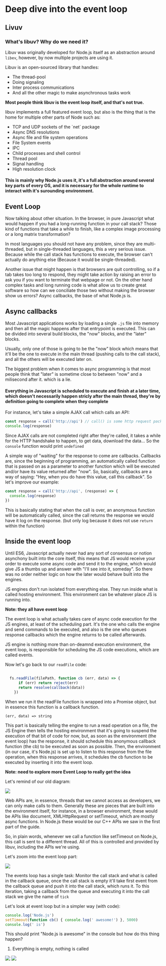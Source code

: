 # Deep dive into the event loop


## Livuv

### What's libuv? Why do we need it?


Libuv was originally developed for Node.js itself as an abstraction around `libev`, however, by now multiple projects are using it.

Libuv is an open-sourced library that handles:

<ul>
  <li>The thread-pool</li>
  <li>Doing signaling</li>
  <li>Inter process communications</li>
  <li>And all the other magic to make asynchronous tasks work</li>
</ul>

<b>Most people think libuv is the event loop itself, and that's not true.</b>

libuv implements a full featured event loop, but also is the thing that is the home for multiple other parts of Node such as:


<ul>
  <li>TCP and UDP sockets of the `net` package</li>
  <li>Async DNS resolutions</li>
  <li>Async file and file system operations</li>
  <li>File System events</li>
  <li>IPC</li>
  <li>Child processes and shell control</li>
  <li>Thread pool</li>
  <li>Signal handling</li>
  <li>High resolution clock</li>
</ul>

<h4>This is mainly why Node.js uses it, it's a full abstraction around several key parts of every OS, and it is necessary for the whole runtime to interact with it's surounding environment.<h4>

## Event Loop
  Now talking about other situation. In the browser, in pure Javascript what would happen if you had a long-running function in your call stack? Those kind of functions that take a while to finish, like a complex image processing or a long matrix transformation?
  
  In most languages you should not have any problem, since they are multi-threaded, but in single-threaded languages, this a very serious issue. Because while the call stack has functions to execute, the browser can't actually do anything else (Because it would be single-threaded).
  
 Another issue that might happen is that browsers are quit controlling, so if a tab takes too long to respond, they might take action by raising an error to ask you if you want to terminate that webpage or not. On the other hand complex tasks and long running code is what allow us to create great software so how can we conciliate those two without making the browser show us errors? Async callbacks, the base of what Node.js is.
  
  
## Async callbacks
  
 Most Javascript applications works by loading a single `.js` file into memory and then all the magic happens after that entrypoint is executed. This can be divided into several build blocks, the "now" blocks, and the "later" blocks.
  
 Usually, only one of those is going to be the "now" block which means that it'll be the one to execute in the main thread (pushing calls to the call stack), and all the others will be executed later on.
  
The biggest problem when it comes to async programming is that most people think that "later" is sometime close to between "now" and a milisecond after it. which is a lie.
  
  <h4>Everything in Javascript is scheduled to execute and finish at a later time, which doesn't necessarily happen stricly after the main thread, they're by definition going to complete when they complete</h4>


For instance, let's take a simple AJAX call which calls an API:
````javascript
const response = call('http://api') // call() is some http request package, like fetch
console.log(response)
````

Since AJAX calls are not completed right after they're called, it takes a while for the HTTP handshake to happen, to get data, download the data...
So the `console` function would print `undefined`

A simple way of "waiting" for the response to come are callbacks. Callbacks are, since the beginning of programming, an automatically called function that is passed on as a parameter to another function which will be executed and/or have its value returned after "now". So, basically, callbacks are a way of saying: "Hey, when you do have this value, call this callback". So let's improve our example:

````javascript
const response = call('http://api', (response) => {
  console.log(response)
})
````

This is basically stating that when the call is over, an anonymous function will be automatically called, since the call returns the response we would have it log on the response. (but only log because it does not use `return` within the function)

## Inside the event loop

Until ES6, Javascript actually never had any sort of consensus or notion asynchony built into the core itself, this means that JS would receive your order to execute some async code and send it to the engine, which would give JS a thumbs up and answer with "I'll see into it, someday". So there was no order neither logic on how the later would behave built into the engines.

JS engines don't run isolated from everything else. They run inside what is called hosting environment. This environment can be whatever place JS is running into.

<b>Note: they all have event loop</b>

The event loop is what actually takes care of async code execution for the JS engines, at least of the scheduling part. It's the one who calls the engine and send commands to be executed, and also is the one who queues response callbacks which the engine returns to be called afterwards.

JS engine is nothing more than on-deamnd execution environment, the event loop, is responsible for scheduling the JS code executions, which are called events.

Now let's go back to our ``readFile`` code:
````javascript 
  
  fs.readFile(filePath, function cb (err, data) => {
      if (err) return reject(err)
      return resolve(callback(data))
    })
````
When we run it the readFile function is wrapped into a Promise object, but in essence this function is a callback function.

````
(err, data) => string
````
This part is basically telling the engine to run a read operation on a file, the JS Engine then tells the hosting environment that it's going to suspend the execution of that bit of code for now, but, as soon as the environment (the event loop) has the response, it should schedule this anonymous callback function (the cb) to be executed as soon as possible. Then, the environment (in our case, it's Node.js) is set up to listen to this response from the file operation, when this response arrives, it schedules the cb function to be executed by inserting it into the event loop.

<b>Note: need to explore more Event Loop to really get the idea</b>


Let's remind of our old diagram:

<img src="https://res.cloudinary.com/practicaldev/image/fetch/s--eVmWSWwq--/c_limit%2Cf_auto%2Cfl_progressive%2Cq_auto%2Cw_880/https://github.com/khaosdoctor/my-notes/raw/master/node/assets/v8-real.png"/>


Web APIs are, in essence, threads that we cannot access as developers, we can only make calls to them. Generally these are pieces that are built into the environment itself, for instance, in a browser environment, these would be APIs like document, XMLHttpRequest or setTimeout, which are mostly async functions. In Node.js these would be our C++ APIs we saw in the first part of the guide.
  
So, in plain words, whenever we call a function like setTimeout on Node.js, this call is sent to a different thread. All of this is controlled and provided by libuv, including the APIs we're using.

Let's zoom into the event loop part:

<img src="https://res.cloudinary.com/practicaldev/image/fetch/s--LjaesHz8--/c_limit%2Cf_auto%2Cfl_progressive%2Cq_auto%2Cw_880/https://github.com/khaosdoctor/my-notes/raw/master/node/assets/event-loop.png" />

The events loop has a single task: Monitor the call stack and what is called in the callback queue, once the call stack is empty it'll take first event from the callback queue and push it into the call stack, which runs it. To this iteration, taking a callback from the queue and executing it into the call stack we give the name of ``tick``


Let's look at event loop but in a simpler way (with code):

```javascript 
console.log('Node.js')
setTimeout(function cb() { console.log(' awesome!') }, 5000)
console.log(' is')
```

This should print "Node.js is awesome" in the console but how do this thing happen?

1. Everything is empty, nothing is called

<img src="https://res.cloudinary.com/practicaldev/image/fetch/s--OydeTeFL--/c_limit%2Cf_auto%2Cfl_progressive%2Cq_auto%2Cw_880/https://github.com/khaosdoctor/my-notes/raw/master/node/assets/el-0.png"/>
  
<img src="https://res.cloudinary.com/practicaldev/image/fetch/s--xBxSN2X6--/c_limit%2Cf_auto%2Cfl_progressive%2Cq_auto%2Cw_880/https://github.com/khaosdoctor/my-notes/raw/master/node/assets/el-1.png"/>
